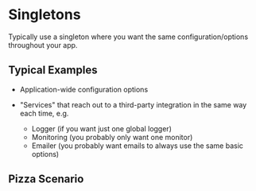 # Singletons

Typically use a singleton where you want the same configuration/options throughout your app.

## Typical Examples

- Application-wide configuration options
- "Services" that reach out to a third-party integration in the same way each time, e.g.

    - Logger (if you want just one global logger)
    - Monitoring (you probably only want one monitor)
    - Emailer (you probably want emails to always use the same basic options)

## Pizza Scenario

